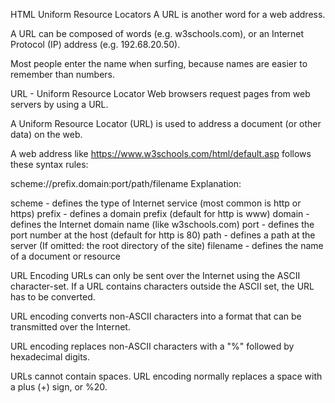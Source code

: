 HTML Uniform Resource Locators
A URL is another word for a web address.

A URL can be composed of words (e.g. w3schools.com), or an Internet Protocol (IP) address (e.g. 192.68.20.50).

Most people enter the name when surfing, because names are easier to remember than numbers.

URL - Uniform Resource Locator
Web browsers request pages from web servers by using a URL.

A Uniform Resource Locator (URL) is used to address a document (or other data) on the web.

A web address like https://www.w3schools.com/html/default.asp follows these syntax rules:

scheme://prefix.domain:port/path/filename
Explanation:

scheme - defines the type of Internet service (most common is http or https)
prefix - defines a domain prefix (default for http is www)
domain - defines the Internet domain name (like w3schools.com)
port - defines the port number at the host (default for http is 80)
path - defines a path at the server (If omitted: the root directory of the site)
filename - defines the name of a document or resource

URL Encoding
URLs can only be sent over the Internet using the ASCII character-set. If a URL contains characters outside the ASCII set, the URL has to be converted.

URL encoding converts non-ASCII characters into a format that can be transmitted over the Internet.

URL encoding replaces non-ASCII characters with a "%" followed by hexadecimal digits.

URLs cannot contain spaces. URL encoding normally replaces a space with a plus (+) sign, or %20.

